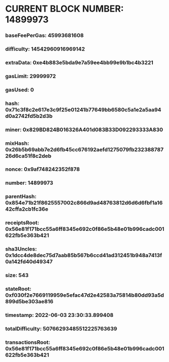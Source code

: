 # CURRENT BLOCK NUMBER: 14899973

### baseFeePerGas: 45993681608
### difficulty: 14542960916969142
### extraData: 0xe4b883e5bda9e7a59ee4bb99e9b1bc4b3221
### gasLimit: 29999972
### gasUsed: 0
### hash: 0x71c3f8c2e617e3c9f25e01241b77649bb6580c5a1e2a5aa94d0a2742fd5b2d3b
### miner: 0x829BD824B016326A401d083B33D092293333A830
### mixHash: 0x26b5b69abb7e2d6fb45cc676192aefd1275079fb23238878726d6ca51f8c2deb
### nonce: 0x9af748242352f878
### number: 14899973
### parentHash: 0x854e71b21f8625557002c866d9ad48763812d6d6d6fbf1a1642cffa2cb1fc36e
### receiptsRoot: 0x56e81f171bcc55a6ff8345e692c0f86e5b48e01b996cadc001622fb5e363b421
### sha3Uncles: 0x1dcc4de8dec75d7aab85b567b6ccd41ad312451b948a7413f0a142fd40d49347
### size: 543
### stateRoot: 0xf030f2e7669119959e5efac47d2e42583a75814b80dd93a5d899d5be303ae816
### timestamp: 2022-06-03 23:30:33.899408
### totalDifficulty: 50766293485512225763639
### transactionsRoot: 0x56e81f171bcc55a6ff8345e692c0f86e5b48e01b996cadc001622fb5e363b421
